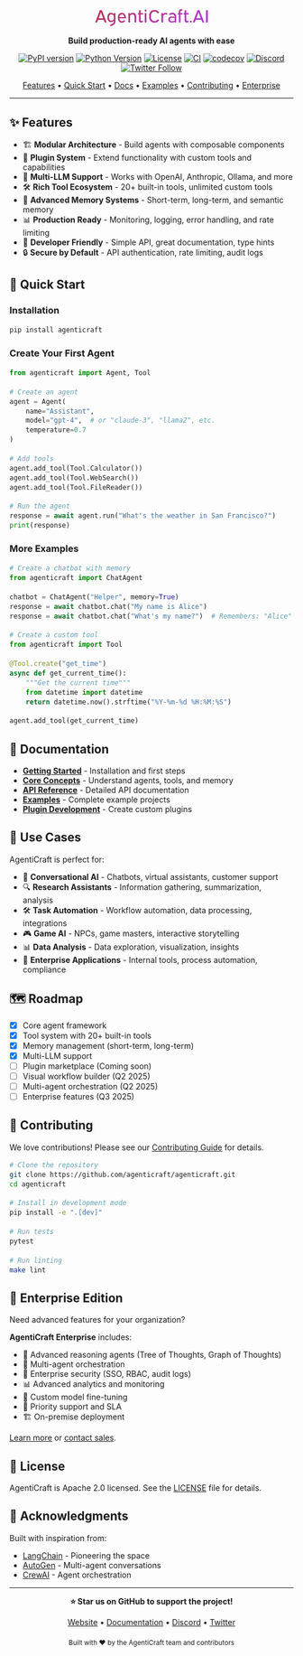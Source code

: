 <div align="center">
  <picture>
    <source media="(prefers-color-scheme: dark)" srcset="https://raw.githubusercontent.com/agenticraft/agenticraft/refs/heads/main/.github/main/assets/default-monochrome-white.svg">
    <source media="(prefers-color-scheme: light)" srcset="https://raw.githubusercontent.com/agenticraft/agenticraft/refs/heads/main/.github/main/assets/default-monochrome-black.svg">
    <img alt="AgentiCraft" src="https://raw.githubusercontent.com/agenticraft/agenticraft/refs/heads/main/.github/main/assets/default-monochrome.svg" width="200">
  </picture>
  
  <!-- # AgentiCraft -->
  
  **Build production-ready AI agents with ease**
  
  [![PyPI version](https://badge.fury.io/py/agenticraft.svg)](https://pypi.org/project/agenticraft/)
  [![Python Version](https://img.shields.io/pypi/pyversions/agenticraft)](https://pypi.org/project/agenticraft/)
  [![License](https://img.shields.io/badge/License-Apache%202.0-blue.svg)](LICENSE)
  [![CI](https://github.com/agenticraft/agenticraft/workflows/CI/badge.svg)](https://github.com/agenticraft/agenticraft/actions)
  [![codecov](https://codecov.io/gh/agenticraft/agenticraft/branch/main/graph/badge.svg)](https://codecov.io/gh/agenticraft/agenticraft)
  [![Discord](https://img.shields.io/discord/1234567890?color=7289da&label=Discord&logo=discord&logoColor=white)](https://discord.gg/agenticraft)
  [![Twitter Follow](https://img.shields.io/twitter/follow/agenticraft?style=social)](https://twitter.com/agenticraft)
</div>

<p align="center">
  <a href="#-features">Features</a> •
  <a href="#-quick-start">Quick Start</a> •
  <a href="#-documentation">Docs</a> •
  <a href="#-examples">Examples</a> •
  <a href="#-contributing">Contributing</a> •
  <a href="#-enterprise">Enterprise</a>
</p>

---

## ✨ Features

- 🏗️ **Modular Architecture** - Build agents with composable components
- 🔌 **Plugin System** - Extend functionality with custom tools and capabilities
- 🤖 **Multi-LLM Support** - Works with OpenAI, Anthropic, Ollama, and more
- 🛠️ **Rich Tool Ecosystem** - 20+ built-in tools, unlimited custom tools
- 🧠 **Advanced Memory Systems** - Short-term, long-term, and semantic memory
- 📊 **Production Ready** - Monitoring, logging, error handling, and rate limiting
- 🎨 **Developer Friendly** - Simple API, great documentation, type hints
- 🔒 **Secure by Default** - API authentication, rate limiting, audit logs

## 🚀 Quick Start

### Installation

```bash
pip install agenticraft
```

### Create Your First Agent

```python
from agenticraft import Agent, Tool

# Create an agent
agent = Agent(
    name="Assistant",
    model="gpt-4",  # or "claude-3", "llama2", etc.
    temperature=0.7
)

# Add tools
agent.add_tool(Tool.Calculator())
agent.add_tool(Tool.WebSearch())
agent.add_tool(Tool.FileReader())

# Run the agent
response = await agent.run("What's the weather in San Francisco?")
print(response)
```

### More Examples

```python
# Create a chatbot with memory
from agenticraft import ChatAgent

chatbot = ChatAgent("Helper", memory=True)
response = await chatbot.chat("My name is Alice")
response = await chatbot.chat("What's my name?")  # Remembers: "Alice"

# Create a custom tool
from agenticraft import Tool

@Tool.create("get_time")
async def get_current_time():
    """Get the current time"""
    from datetime import datetime
    return datetime.now().strftime("%Y-%m-%d %H:%M:%S")

agent.add_tool(get_current_time)
```

## 📖 Documentation

- **[Getting Started](https://docs.agenticraft.ai/getting-started)** - Installation and first steps
- **[Core Concepts](https://docs.agenticraft.ai/concepts)** - Understand agents, tools, and memory
- **[API Reference](https://docs.agenticraft.ai/api)** - Detailed API documentation
- **[Examples](https://github.com/agenticraft/agenticraft-examples)** - Complete example projects
- **[Plugin Development](https://docs.agenticraft.ai/plugins)** - Create custom plugins

## 🎯 Use Cases

AgentiCraft is perfect for:

- 💬 **Conversational AI** - Chatbots, virtual assistants, customer support
- 🔍 **Research Assistants** - Information gathering, summarization, analysis
- 🛠️ **Task Automation** - Workflow automation, data processing, integrations
- 🎮 **Game AI** - NPCs, game masters, interactive storytelling
- 📊 **Data Analysis** - Data exploration, visualization, insights
- 🏢 **Enterprise Applications** - Internal tools, process automation, compliance

## 🗺️ Roadmap

- [x] Core agent framework
- [x] Tool system with 20+ built-in tools
- [x] Memory management (short-term, long-term)
- [x] Multi-LLM support
- [ ] Plugin marketplace (Coming soon)
- [ ] Visual workflow builder (Q2 2025)
- [ ] Multi-agent orchestration (Q2 2025)
- [ ] Enterprise features (Q3 2025)

## 🤝 Contributing

We love contributions! Please see our [Contributing Guide](CONTRIBUTING.md) for details.

```bash
# Clone the repository
git clone https://github.com/agenticraft/agenticraft.git
cd agenticraft

# Install in development mode
pip install -e ".[dev]"

# Run tests
pytest

# Run linting
make lint
```

## 🏢 Enterprise Edition

Need advanced features for your organization?

**AgentiCraft Enterprise** includes:
- 🚀 Advanced reasoning agents (Tree of Thoughts, Graph of Thoughts)
- 👥 Multi-agent orchestration
- 🔐 Enterprise security (SSO, RBAC, audit logs)
- 📊 Advanced analytics and monitoring
- 🎯 Custom model fine-tuning
- 💼 Priority support and SLA
- 🏗️ On-premise deployment

[Learn more](https://agenticraft.ai/enterprise) or [contact sales](mailto:enterprise@agenticraft.ai).

## 📄 License

AgentiCraft is Apache 2.0 licensed. See the [LICENSE](LICENSE) file for details.

## 🙏 Acknowledgments

Built with inspiration from:
- [LangChain](https://github.com/langchain-ai/langchain) - Pioneering the space
- [AutoGen](https://github.com/microsoft/autogen) - Multi-agent conversations
- [CrewAI](https://github.com/joaomdmoura/crewai) - Agent orchestration

---

<div align="center">
  <strong>⭐ Star us on GitHub to support the project!</strong>
  
  <p>
    <a href="https://agenticraft.ai">Website</a> •
    <a href="https://docs.agenticraft.ai">Documentation</a> •
    <a href="https://discord.gg/agenticraft">Discord</a> •
    <a href="https://twitter.com/agenticraft">Twitter</a>
  </p>
  
  <sub>Built with ❤️ by the AgentiCraft team and contributors</sub>
</div>

